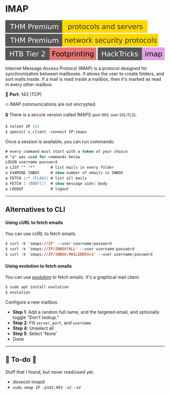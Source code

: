 # IMAP

[![protocolsandservers](../../../cybersecurity/_badges/thmp/protocolsandservers.svg)](https://tryhackme.com/room/protocolsandservers)
[![networksecurityprotocols](../../../cybersecurity/_badges/thmp/networksecurityprotocols.svg)](https://tryhackme.com/room/networksecurityprotocols)
[![footprinting](../../../cybersecurity/_badges/htb/footprinting.svg)](https://academy.hackthebox.com/course/preview/footprinting)
[![imap](../../../cybersecurity/_badges/hacktricks/imap.svg)](https://book.hacktricks.xyz/network-services-pentesting/pentesting-imap)

<div class="row row-cols-lg-2"><div>

Internet Message Access Protocol (IMAP) is a protocol designed for synchronization between mailboxes. It allows the user to create folders, and sort mails inside. If a mail is read inside a mailbox, then it's marked as read in every other mailbox.

🐊️ **Port**: 143 (TCP)

🔥 IMAP communications are not encrypted.

🔒 There is a secure version called IMAPS <small>(port 993, over SSL/TLS)</small>.
</div><div>

```ps
$ telnet IP 143
$ openssl s_client -connect IP:imaps
```

Once a session is available, you can run commands:

```ps
# every command must start with a token of your choice
# "a" was used for commands below
LOGIN username password
a LIST "" "*"       # list mails in every folder
a EXAMINE INBOX     # show number of emails in INBOX
a FETCH 1:* (FLAGS) # list all mails
a FETCH 1 (BODY[])  # show message uid=1 body
a LOGOUT            # logout
```
</div></div>

<hr class="sep-both">

## Alternatives to CLI

<div class="row row-cols-lg-2"><div>

#### Using cURL to fetch emails

You can use cURL to fetch emails.

```ps
$ curl -k 'imaps://IP' --user username:password
$ curl -k 'imaps://IP/INBOX?ALL' --user username:password
$ curl -k 'imaps://IP/INBOX;MAILINDEX=1' --user username:password
```
</div><div>

#### Using evolution to fetch emails

You can use [evolution](https://en.wikipedia.org/wiki/GNOME_Evolution) to fetch emails. It's a graphical mail client.

```ps
$ sudo apt install evolution
$ evolution
```

Configure a new mailbox.

* **Step 1**: Add a random full name, and the targeted email, and optionally toggle "Don't lookup."
* **Step 2**: Fill `server`, `port`, and `username`
* **Step 4**: Unselect all
* **Step 5**: Select 'None'
* Done
</div></div>

<hr class="sep-both">

## 👻 To-do 👻

Stuff that I found, but never read/used yet.

<div class="row row-cols-lg-2"><div>

* dovecot-imapd
* `sudo nmap IP -p143,993 -sC -sV`
</div><div>
</div></div>